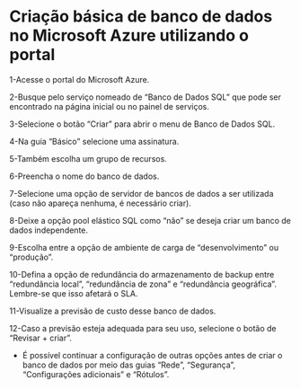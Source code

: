 # Criação básica de banco de dados no Microsoft Azure utilizando o portal

1-Acesse o portal do Microsoft Azure.

2-Busque pelo serviço nomeado de “Banco de Dados SQL” que pode ser encontrado na página inicial ou no painel de serviços.

3-Selecione o botão “Criar” para abrir o menu de Banco de Dados SQL.

4-Na guia “Básico” selecione uma assinatura.

5-Também escolha um grupo de recursos.

6-Preencha o nome do banco de dados.

7-Selecione uma opção de servidor de bancos de dados a ser utilizada (caso não apareça nenhuma, é necessário criar).

8-Deixe a opção pool elástico SQL como “não” se deseja criar um banco de dados independente.

9-Escolha entre a opção de ambiente de carga de “desenvolvimento” ou “produção”.

10-Defina a opção de redundância do armazenamento de backup entre “redundância local”, “redundância de zona” e “redundância geográfica”. Lembre-se que isso afetará o SLA.

11-Visualize a previsão de custo desse banco de dados.

12-Caso a previsão esteja adequada para seu uso, selecione o botão de “Revisar + criar”.

- É possível continuar a configuração de outras opções antes de criar o banco de dados por meio das guias “Rede”, “Segurança”, “Configurações adicionais” e “Rótulos”.


